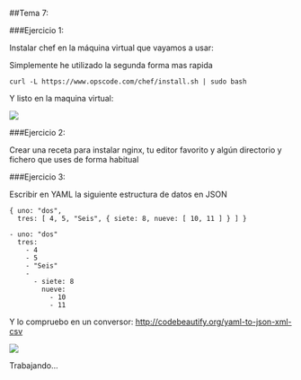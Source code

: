##Tema 7:

###Ejercicio 1:

Instalar chef en la máquina virtual que vayamos a usar:

Simplemente he utilizado la segunda forma mas rapida

````
curl -L https://www.opscode.com/chef/install.sh | sudo bash
````

Y listo en la maquina virtual:

<img src="http://i57.tinypic.com/2woavra.jpg"/>

###Ejercicio 2:

Crear una receta para instalar nginx, tu editor favorito y algún directorio y fichero que uses de forma habitual


###Ejercicio 3:

Escribir en YAML la siguiente estructura de datos en JSON

````
{ uno: "dos",
  tres: [ 4, 5, "Seis", { siete: 8, nueve: [ 10, 11 ] } ] }
````

````
- uno: "dos"
  tres:
    - 4
    - 5
    - "Seis"
    -
      - siete: 8
        nueve:
          - 10
          - 11
````

Y lo compruebo en un conversor: http://codebeautify.org/yaml-to-json-xml-csv

<img src="http://i62.tinypic.com/2rfwthy.jpg"/>



Trabajando...